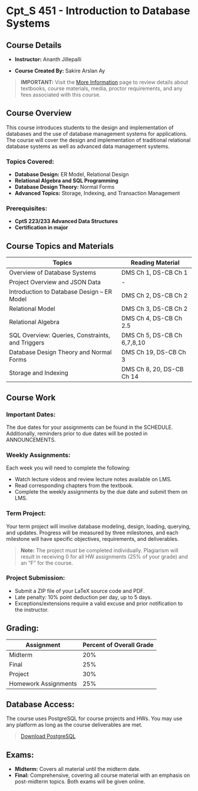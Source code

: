 # **Cpt_S 451 - Introduction to Database Systems**

## **Course Details**
- **Instructor:** Ananth Jillepalli

- **Course Created By:** Sakire Arslan Ay

> **IMPORTANT:** Visit the [More Information](https://wsu.edu) page to review details about textbooks, course materials, media, proctor requirements, and any fees associated with this course.

## **Course Overview**
This course introduces students to the design and implementation of databases and the use of database management systems for applications. The course will cover the design and implementation of traditional relational database systems as well as advanced data management systems.

### **Topics Covered:**
- **Database Design:** ER Model, Relational Design
- **Relational Algebra and SQL Programming**
- **Database Design Theory:** Normal Forms
- **Advanced Topics:** Storage, Indexing, and Transaction Management

### **Prerequisites:**
- **CptS 223/233 Advanced Data Structures**
- **Certification in major**

## **Course Topics and Materials**
| **Topics** | **Reading Material** |
|------------|-----------------------|
| Overview of Database Systems | DMS Ch 1, DS-CB Ch 1 |
| Project Overview and JSON Data | - |
| Introduction to Database Design – ER Model | DMS Ch 2, DS-CB Ch 2 |
| Relational Model | DMS Ch 3, DS-CB Ch 2 |
| Relational Algebra | DMS Ch 4, DS-CB Ch 2.5 |
| SQL Overview: Queries, Constraints, and Triggers | DMS Ch 5, DS-CB Ch 6,7,8,10 |
| Database Design Theory and Normal Forms | DMS Ch 19, DS-CB Ch 3 |
| Storage and Indexing | DMS Ch 8, 20, DS-CB Ch 14 |

## **Course Work**

### **Important Dates:**
The due dates for your assignments can be found in the SCHEDULE. Additionally, reminders prior to due dates will be posted in ANNOUNCEMENTS.

### **Weekly Assignments:**
Each week you will need to complete the following:
- Watch lecture videos and review lecture notes available on LMS.
- Read corresponding chapters from the textbook.
- Complete the weekly assignments by the due date and submit them on LMS.

### **Term Project:**
Your term project will involve database modeling, design, loading, querying, and updates. Progress will be measured by three milestones, and each milestone will have specific objectives, requirements, and deliverables.

> **Note:** The project must be completed individually. Plagiarism will result in receiving 0 for all HW assignments (25% of your grade) and an “F” for the course.

### **Project Submission:**
- Submit a ZIP file of your LaTeX source code and PDF. 
- Late penalty: 10% point deduction per day, up to 5 days.
- Exceptions/extensions require a valid excuse and prior notification to the instructor.

## **Grading:**
| **Assignment** | **Percent of Overall Grade** |
|----------------|------------------------------|
| Midterm | 20% |
| Final | 25% |
| Project | 30% |
| Homework Assignments | 25% |

## **Database Access:**
The course uses PostgreSQL for course projects and HWs. You may use any platform as long as the course deliverables are met.

> [Download PostgreSQL](https://www.postgresql.org/download/)

## **Exams:**
- **Midterm:** Covers all material until the midterm date.
- **Final:** Comprehensive, covering all course material with an emphasis on post-midterm topics. Both exams will be given online.
